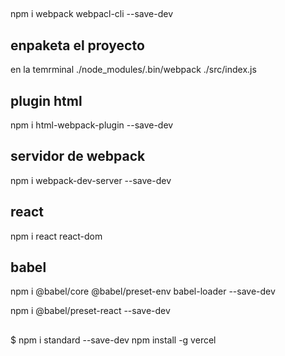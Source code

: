##
npm i webpack webpacl-cli --save-dev

## enpaketa el proyecto 
en la temrminal
./node_modules/.bin/webpack ./src/index.js

## plugin html
npm i html-webpack-plugin --save-dev

## servidor de webpack
npm i webpack-dev-server --save-dev

## react
npm i react react-dom

## babel
npm i @babel/core @babel/preset-env babel-loader --save-dev

npm i @babel/preset-react --save-dev

##
$ npm i standard --save-dev
npm install -g vercel
